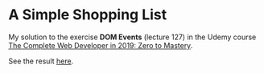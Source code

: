 # A Simple Shopping List

My solution to the exercise <strong>DOM Events</strong> (lecture 127) in the Udemy course [The Complete Web Developer in 2019: Zero to Mastery](https://www.udemy.com/the-complete-web-developer-zero-to-mastery).

See the result [here](https://maple630.github.io/Simple-Shopping-List/).

